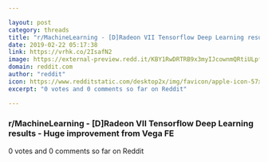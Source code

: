 ```yaml
---

layout: post
category: threads
title: "r/MachineLearning - [D]Radeon VII Tensorflow Deep Learning results - Huge improvement from Vega FE"
date: 2019-02-22 05:17:38
link: https://vrhk.co/2IsafN2
image: https://external-preview.redd.it/KBY1RwDRTRB9x3myIJcownmQRtiULpfyB2RdtlmHJJY.jpg?auto=webp&s=200dd26dfa9aafb88dc991cb1816010a5e77d328
domain: reddit.com
author: "reddit"
icon: https://www.redditstatic.com/desktop2x/img/favicon/apple-icon-57x57.png
excerpt: "0 votes and 0 comments so far on Reddit"

---
```


### r/MachineLearning - [D]Radeon VII Tensorflow Deep Learning results - Huge improvement from Vega FE

0 votes and 0 comments so far on Reddit